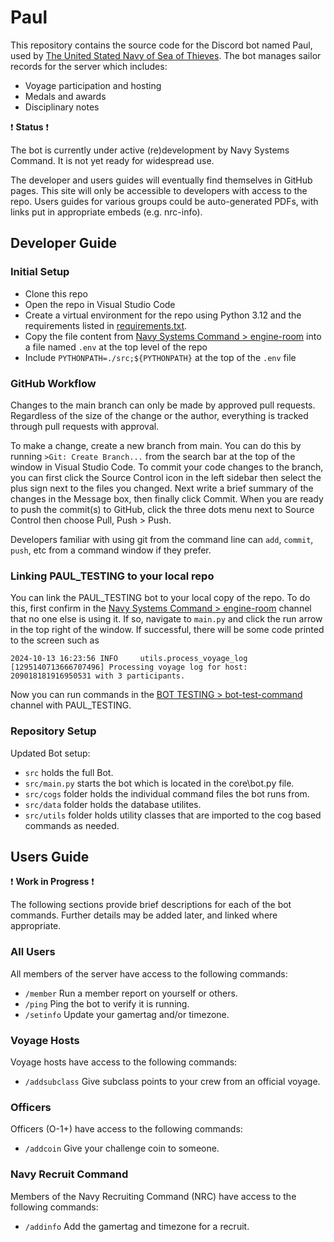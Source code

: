 # Paul
This repository contains the source code for the Discord bot named Paul, used by [The United Stated Navy of Sea of Thieves](https://discord.gg/343XSEha). The bot manages sailor records for the server which includes:

- Voyage participation and hosting
- Medals and awards
- Disciplinary notes

:heavy_exclamation_mark: **Status** :heavy_exclamation_mark:

The bot is currently under active (re)development by Navy Systems Command.
It is not yet ready for widespread use.

The developer and users guides will eventually find themselves in GitHub pages.
This site will only be accessible to developers with access to the repo.
Users guides for various groups could be auto-generated PDFs, with links put in appropriate embeds (e.g. nrc-info).


## Developer Guide

### Initial Setup
- Clone this repo
- Open the repo in Visual Studio Code
- Create a virtual environment for the repo using Python 3.12 and the requirements listed in [requirements.txt](https://github.com/USNofSOT/Paul/blob/main/requirements.txt).
- Copy the file content from [Navy Systems Command > engine-room](https://discord.com/channels/971718695602778162/1288304233409548309/1293910688900714518) into a file named `.env` at the top level of the repo
- Include `PYTHONPATH=./src;${PYTHONPATH}` at the top of the `.env` file


### GitHub Workflow
Changes to the main branch can only be made by approved pull requests. Regardless of the size of the change or the author, everything is tracked through pull requests with approval.

To make a change, create a new branch from main. You can do this by running `>Git: Create Branch...` from the search bar at the top of the window in Visual Studio Code. To commit your code changes to the branch, you can first click the Source Control icon in the left sidebar then select the plus sign next to the files you changed. Next write a brief summary of the changes in the Message box, then finally click Commit. When you are ready to push the commit(s) to GitHub, click the three dots menu next to Source Control then choose Pull, Push > Push.

Developers familiar with using git from the command line can `add`, `commit`, `push`, etc from a command window if they prefer.


### Linking PAUL_TESTING to your local repo
You can link the PAUL_TESTING bot to your local copy of the repo. To do this,
first confirm in the [Navy Systems Command > engine-room](https://discord.com/channels/971718695602778162/1288304233409548309) channel that no one else is using it. If so, navigate to `main.py` and click the run arrow in the top right of the window. If successful, there will be some code printed to the screen such as

```
2024-10-13 16:23:56 INFO     utils.process_voyage_log [1295140713666707496] Processing voyage log for host: 209018181916950531 with 3 participants.
```

Now you can run commands in the [BOT TESTING > bot-test-command](https://discord.com/channels/933907909954371654/1291589569602650154) channel with PAUL_TESTING.


### Repository Setup
Updated Bot setup:

- `src` holds the full Bot.
- `src/main.py` starts the bot which is located in the core\bot.py file.
- `src/cogs` folder holds the individual command files the bot runs from.
- `src/data` folder holds the database utilites.
- `src/utils` folder holds utility classes that are imported to the cog based commands as needed.


## Users Guide
:heavy_exclamation_mark: **Work in Progress** :heavy_exclamation_mark:

The following sections provide brief descriptions for each of the bot commands. Further details may be added later, and linked where appropriate.


### All Users
All members of the server have access to the following commands:

- `/member` Run a member report on yourself or others.
- `/ping` Ping the bot to verify it is running.
- `/setinfo` Update your gamertag and/or timezone.


### Voyage Hosts
Voyage hosts have access to the following commands:

- `/addsubclass` Give subclass points to your crew from an official voyage.

### Officers
Officers (O-1+) have access to the following commands:

- `/addcoin` Give your challenge coin to someone.


### Navy Recruit Command
Members of the Navy Recruiting Command (NRC) have access to the following commands:

- `/addinfo` Add the gamertag and timezone for a recruit.
